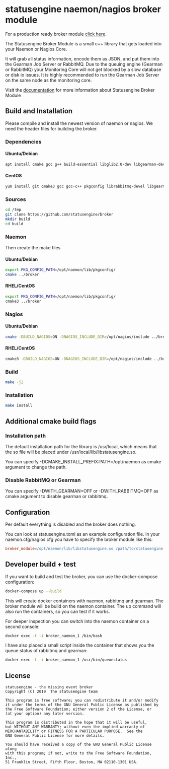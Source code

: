 # statusengine naemon/nagios broker module

For a production ready broker module [click here](https://github.com/statusengine/module).

The Statusengine Broker Module is a small c++ library that gets loaded into your Naemon or Nagios Core.

It will grab all status information, encode them as JSON, and put them into the Gearman Job Server or RabbitMQ. Due to the queuing engine (Gearman or RabbitMQ) your Monitoring Core will not get blocked by a slow database or disk io issues. It is highly recommended to run the Gearman Job Server on the same node as the monitoring core.

Visit the [documentation](https://statusengine.org/) for more information about Statusengine Broker Module

## Build and Installation

Please compile and install the newest version of naemon or nagios. We need the header files for building the broker.

### Dependencies
#### Ubuntu/Debian
```bash
apt install cmake gcc g++ build-essential libglib2.0-dev libgearman-dev uuid-dev libicu-dev libjson-c-dev pkg-config libssl-dev librabbitmq-dev
```
#### CentOS
```bash
yum install git cmake3 gcc gcc-c++ pkgconfig librabbitmq-devel libgearman-devel libicu-devel json-c-devel openssl-devel glib2-devel
```

### Sources

```bash
cd /tmp
git clone https://github.com/statusengine/broker
mkdir build
cd build
```

### Naemon

Then create the make files

#### Ubuntu/Debian
```bash
export PKG_CONFIG_PATH=/opt/naemon/lib/pkgconfig/
cmake ../broker
```
#### RHEL/CentOS
```bash
export PKG_CONFIG_PATH=/opt/naemon/lib/pkgconfig/
cmake3 ../broker
```

### Nagios

#### Ubuntu/Debian
```bash
cmake -DBUILD_NAGIOS=ON -DNAGIOS_INCLUDE_DIR=/opt/nagios/include ../broker
```

#### RHEL/CentOS
```bash
cmake3 -DBUILD_NAGIOS=ON -DNAGIOS_INCLUDE_DIR=/opt/nagios/include ../broker
```

### Build

```bash
make -j2
```

### Installation

```bash
make install
```

## Additional cmake build flags

### Installation path

The default installation path for the library is /usr/local, which means that the so file will be placed under /usr/local/lib/libstatusengine.so.

You can specify -DCMAKE_INSTALL_PREFIX:PATH=/opt/naemon as cmake argument to change the path.

### Disable RabbitMQ or Gearman

You can specify -DWITH_GEARMAN=OFF or -DWITH_RABBITMQ=OFF as cmake argument to disable gearman or rabbitmq.


## Configuration

Per default everything is disabled and the broker does nothing.

You can look at statusengine.toml as an example configuration file. In your naemon.cfg/nagios.cfg you have to specify the
broker module like this:
```ini
broker_module=/opt/naemon/lib/libstatusengine.so /path/to/statusengine.toml
```

## Developer build + test

If you want to build and test the broker, you can use the docker-compose configuration:
```bash
docker-compose up --build
```

This will create docker containers with naemon, rabbitmq and gearman. The broker module will be build on the naemon container. The up command will also run the containers, so you can test if it works.

For deeper inspection you can switch into the naemon container on a second console:
```bash
docker exec -t -i broker_naemon_1 /bin/bash
```

I have also placed a small script inside the container that shows you the queue status of rabbitmq and gearman:
```bash
docker exec -t -i broker_naemon_1 /usr/bin/queuestatus
```

## License

    statusengine - the missing event broker
    Copyright (C) 2019  The statusengine team

    This program is free software; you can redistribute it and/or modify
    it under the terms of the GNU General Public License as published by
    the Free Software Foundation; either version 2 of the License, or
    (at your option) any later version.

    This program is distributed in the hope that it will be useful,
    but WITHOUT ANY WARRANTY; without even the implied warranty of
    MERCHANTABILITY or FITNESS FOR A PARTICULAR PURPOSE.  See the
    GNU General Public License for more details.

    You should have received a copy of the GNU General Public License along
    with this program; if not, write to the Free Software Foundation, Inc.,
    51 Franklin Street, Fifth Floor, Boston, MA 02110-1301 USA.
